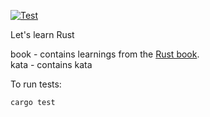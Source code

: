 [![Test](https://github.com/francoisperron/learning-rust/actions/workflows/test-on-push.yml/badge.svg)](https://github.com/francoisperron/learning-rust/actions/workflows/test-on-push.yml)

Let's learn Rust

book - contains learnings from the [Rust book](https://doc.rust-lang.org/book/title-page.html).\
kata - contains kata

To run tests:

``` bash
cargo test
```